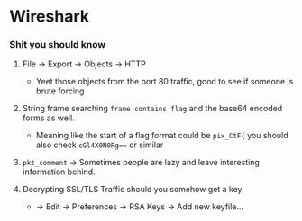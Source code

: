 # Wireshark

### Shit you should know

1. File -> Export -> Objects -> HTTP
	- Yeet those objects from the port 80 traffic, good to see if someone is brute forcing
2. String frame searching `frame contains flag` and the base64 encoded forms as well.
	- Meaning like the start of a flag format could be `pix_CtF{` you should also check `cGl4X0N0Rg==` or similar
3. `pkt_comment` -> Sometimes people are lazy and leave interesting information behind.

4. Decrypting SSL/TLS Traffic should you somehow get a key
	- -> Edit -> Preferences -> RSA Keys -> Add new keyfile...
